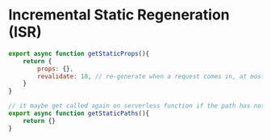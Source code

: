 # Incremental Static Regeneration (ISR)

```javascript
export async function getStaticProps(){
    return {
        props: {},
        revalidate: 10, // re-generate when a request comes in, at most every 10s
    }
}

// it maybe get called again on serverless function if the path has not been generated
export async function getStaticPaths(){
    return {}
}
```
